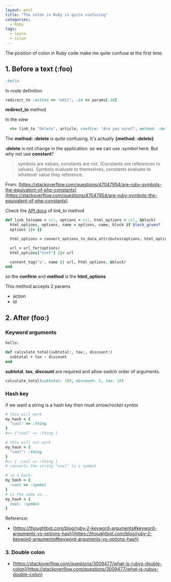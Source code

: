 ```yaml
---
layout: post
title: "The colon in Ruby is quite confusing"
categories:
  - Ruby
tags:
  - learn
  - colon
---
```


The position of colon in Ruby code make me quite confuse at the first time.

## 1. Before a text (:foo)

```ruby
:hello
```

In route definition
```ruby
redirect_to :action => "edit", :id => params[:id]
```
**redirect_to** method

In the view

```ruby
  <%= link_to "Delete", article, confirm: "Are you sure?", method: :delete %>
```

The **method: :delete** is quite confusing.
It's actually **{method: :delete}**

**:delete** is not change in the application. so we can use *:symbol* here.
But why not use **constant**?

> symbols are values, constants are not. (Constants are references to values). Symbols evaluate to themselves, constants evaluate to whatever value they reference.

From: [https://stackoverflow.com/questions/47047954/are-ruby-symbols-the-equivalent-of-php-constants](https://stackoverflow.com/questions/47047954/are-ruby-symbols-the-equivalent-of-php-constants)

Check the [API docs](https://api.rubyonrails.org/) of *link_to* method

```ruby
def link_to(name = nil, options = nil, html_options = nil, &block)
  html_options, options, name = options, name, block if block_given?
  options ||= {}

  html_options = convert_options_to_data_attributes(options, html_options)

  url = url_for(options)
  html_options["href"] ||= url

  content_tag("a", name || url, html_options, &block)
end
```

so the **confirm** and **method** is the **html_options**


This method accepts 2 params
- action
- id


## 2. After (foo:)

### Keyword arguments

```ruby
hello:
```

```ruby
def calculate_total(subtotal:, tax:, discount:)
  subtotal + tax - discount
end
```
**subtotal**, **tax**, **discount** are required and allow switch order of arguments.

```ruby
calculate_total(subtotal: 100, discount: 5, tax: 10)
```
### Hash key

if we want a string is a hash key then must *arrow/rocket syntax*

```ruby
# this will work
my_hash = {
  "cool" => :thing
}
#=> {"cool" => :thing }

# this will not work
my_hash = {
  "cool": :thing
}
#=> { :cool => :thing }
# converts the string "cool" to a symbol
```

```ruby
# in a hash:
my_hash = {
  :cool => :symbol
}
# is the same as...
my_hash = {
  cool: :symbol
}
```

Reference:
- [https://thoughtbot.com/blog/ruby-2-keyword-arguments#keyword-arguments-vs-options-hash](https://thoughtbot.com/blog/ruby-2-keyword-arguments#keyword-arguments-vs-options-hash)

### 3. Double colon
- [https://stackoverflow.com/questions/3009477/what-is-rubys-double-colon](https://stackoverflow.com/questions/3009477/what-is-rubys-double-colon)



